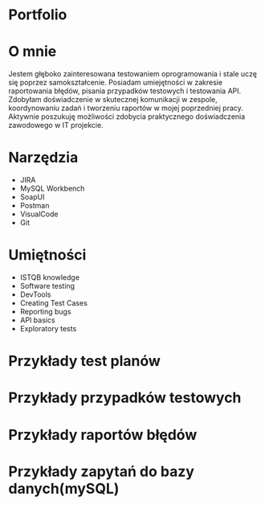# Portfolio


# O mnie
Jestem głęboko zainteresowanа testowaniem oprogramowania i stale uczę się poprzez samokształcenie.
Posiadam umiejętności w zakresie raportowania błędów, pisania przypadków testowych i testowania API. Zdobyłam doświadczenie w skutecznej komunikacji w zespole, koordynowaniu zadań i tworzeniu raportów w mojej poprzedniej pracy. 
Aktywnie poszukuję możliwości zdobycia praktycznego doświadczenia zawodowego w IT projekcie.


# Narzędzia
- JIRA
- MySQL Workbench
- SoapUI
- Postman
- VisualCode
- Git

# Umiętności
- ISTQB knowledge
- Software testing
- DevTools
- Creating Test Cases
- Reporting bugs
- API basics
- Exploratory tests

# Przykłady test planów


# Przykłady przypadków testowych


# Przykłady raportów błędów


# Przykłady zapytań do bazy danych(mySQL)

  




